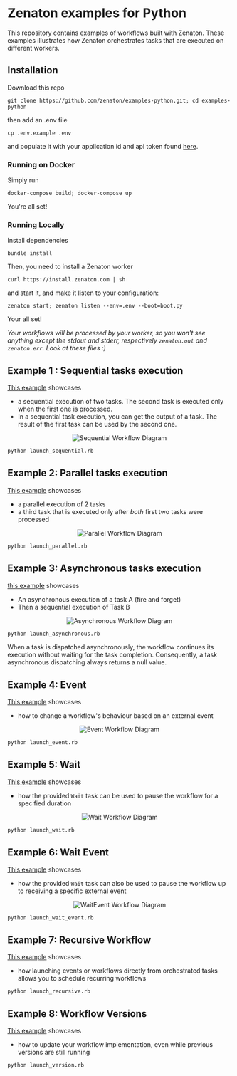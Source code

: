 # Zenaton examples for Python
This repository contains examples of workflows built with Zenaton. These examples illustrates how Zenaton orchestrates tasks that are executed on different workers.

## Installation
Download this repo
```
git clone https://github.com/zenaton/examples-python.git; cd examples-python
```
then add an .env file
```
cp .env.example .env
```
and populate it with your application id and api token found [here](https://zenaton.com/app/api).

### Running on Docker
Simply run
```
docker-compose build; docker-compose up
```

You're all set!

### Running Locally
Install dependencies
```
bundle install
```
Then, you need to install a Zenaton worker
```
curl https://install.zenaton.com | sh
```
and start it, and make it listen to your configuration:
```
zenaton start; zenaton listen --env=.env --boot=boot.py
```
Your all set!


*Your workflows will be processed by your worker, so you won't see anything except the stdout and stderr, respectively `zenaton.out` and `zenaton.err`. Look at these files :)*

## Example 1 : Sequential tasks execution
[This example](https://github.com/zenaton/examples-python/tree/master/workflows/sequential_workflow.rb) showcases
- a sequential execution of two tasks. The second task is executed only when the first one is processed.
- In a sequential task execution, you can get the output of a task. The result of the first task can be used by the second one.

<p align="center">
    <img src="support/sequential_workflow.png" alt="Sequential Workflow Diagram" />
</p>

```python
python launch_sequential.rb
```

## Example 2: Parallel tasks execution
[This example](https://github.com/zenaton/examples-python/tree/master/workflows/parallel_workflow.rb) showcases
- a parallel execution of 2 tasks
- a third task that is executed only after *both* first two tasks were processed

<p align="center">
    <img src="support/parallel_workflow.png" alt="Parallel Workflow Diagram" />
</p>

```python
python launch_parallel.rb
```

## Example 3: Asynchronous tasks execution
[this example](https://github.com/zenaton/examples-python/tree/master/workflows/asynchronous_workflow.rb) showcases
- An asynchronous execution of a task A (fire and forget)
- Then a sequential execution of Task B

<p align="center">
    <img src="support/asynchronous_workflow.png" alt="Asynchronous Workflow Diagram" />
</p>

```python
python launch_asynchronous.rb
```

When a task is dispatched asynchronously, the workflow continues its execution without waiting for the task completion. Consequently, a task asynchronous dispatching always returns a null value.

## Example 4: Event
[This example](https://github.com/zenaton/examples-python/tree/master/workflows/event_workflow.rb) showcases
- how to change a workflow's behaviour based on an external event

<p align="center">
    <img src="support/event_workflow.png" alt="Event Workflow Diagram" />
</p>

```python
python launch_event.rb
```

## Example 5: Wait
[This example](https://github.com/zenaton/examples-python/tree/master/workflows/wait_workflow.rb) showcases
- how the provided `Wait` task can be used to pause the workflow for a specified duration

<p align="center">
    <img src="support/wait_workflow.png" alt="Wait Workflow Diagram" />
</p>

```python
python launch_wait.rb
```

## Example 6: Wait Event
[This example](https://github.com/zenaton/examples-python/tree/master/workflows/wait_event_workflow.rb) showcases
- how the provided `Wait` task can also be used to pause the workflow up to receiving a specific external event

<p align="center">
    <img src="support/waitEvent_workflow.png" alt="WaitEvent Workflow Diagram" />
</p>

```python
python launch_wait_event.rb
```

## Example 7: Recursive Workflow
[This example](https://github.com/zenaton/examples-python/tree/master/recursive/recursive_workflow.rb) showcases
- how launching events or workflows directly from orchestrated tasks allows you to schedule recurring workflows

```python
python launch_recursive.rb
```

## Example 8: Workflow Versions
[This example](https://github.com/zenaton/examples-python/tree/master/workflows/version_workflow.rb) showcases
- how to update your workflow implementation, even while previous versions are still running

```python
python launch_version.rb
```
